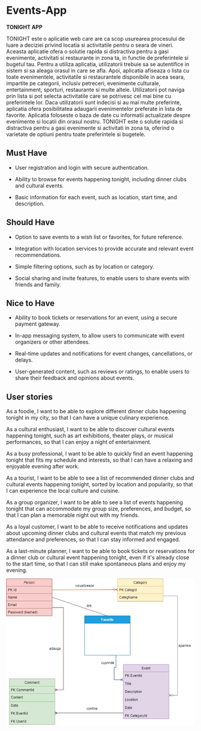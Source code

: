 # Events-App
**TONIGHT APP**

  TONIGHT este o aplicatie web care are ca scop usurearea procesului de luare a deciziei privind
locatia si activitatile pentru o seara de vineri. Aceasta aplicatie ofera o solutie rapida si distractiva
pentru a gasi evenimente, activitati si restaurante in zona ta, in functie de preferintele si bugetul tau.
Pentru a utiliza aplicatia, utilizatorii trebuie sa se autentifice in sistem si sa aleaga orasul in care se
afla. Apoi, aplicatia afiseaza o lista cu toate evenimentele, activitatile si restaurantele disponibile in
acea seara, impartite pe categorii, inclusiv petreceri, evenimente culturale, entertainment, sporturi,
restaurante si multe altele. Utilizatorii pot naviga prin lista si pot selecta activitatile care se potrivesc
cel mai bine cu preferintele lor.
  Daca utilizatorii sunt indecisi si au mai multe preferinte, aplicatia ofera posibilitatea adaugarii
evenimentelor preferate in lista de favorite. Aplicatia foloseste o baza de date cu informatii actualizate despre evenimente si locatii din orasul nostru.
  TONIGHT este o solutie rapida si distractiva pentru a gasi evenimente si
activitati in zona ta, oferind o varietate de optiuni pentru toate preferintele si bugetele.

## Must Have

-   User registration and login with secure authentication.

-   Ability to browse for events happening tonight, including dinner
    clubs and cultural events.

-   Basic information for each event, such as location, start time, and
    description.

## Should Have

-   Option to save events to a wish list or favorites, for future
    reference.

-   Integration with location services to provide accurate and relevant
    event recommendations.

-   Simple filtering options, such as by location or category.

-   Social sharing and invite features, to enable users to share events
    with friends and family.

## Nice to Have

-   Ability to book tickets or reservations for an event, using a secure
    payment gateway.

-   In-app messaging system, to allow users to communicate with event
    organizers or other attendees.

-   Real-time updates and notifications for event changes,
    cancellations, or delays.

-   User-generated content, such as reviews or ratings, to enable users
    to share their feedback and opinions about events.

## User stories

As a foodie, I want to be able to explore different dinner clubs
happening tonight in my city, so that I can have a unique culinary
experience.

As a cultural enthusiast, I want to be able to discover cultural events
happening tonight, such as art exhibitions, theater plays, or musical
performances, so that I can enjoy a night of entertainment.

As a busy professional, I want to be able to quickly find an event
happening tonight that fits my schedule and interests, so that I can
have a relaxing and enjoyable evening after work.

As a tourist, I want to be able to see a list of recommended dinner
clubs and cultural events happening tonight, sorted by location and
popularity, so that I can experience the local culture and cuisine.

As a group organizer, I want to be able to see a list of events
happening tonight that can accommodate my group size, preferences, and
budget, so that I can plan a memorable night out with my friends.

As a loyal customer, I want to be able to receive notifications and
updates about upcoming dinner clubs and cultural events that match my
previous attendance and preferences, so that I can stay informed and
engaged.

As a last-minute planner, I want to be able to book tickets or
reservations for a dinner club or cultural event happening tonight, even
if it\'s already close to the start time, so that I can still make
spontaneous plans and enjoy my evening.

![My Image](photos/diagrama.jpg)
